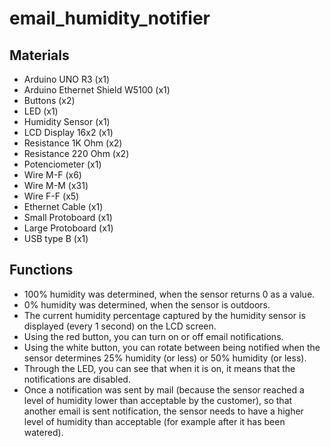 # email_humidity_notifier

## Materials

- Arduino UNO R3 (x1)
- Arduino Ethernet Shield W5100 (x1)
- Buttons (x2)
- LED (x1)
- Humidity Sensor (x1)
- LCD Display 16x2 (x1)
- Resistance 1K Ohm (x2)
- Resistance 220 Ohm (x2)
- Potenciometer (x1)
- Wire M-F (x6)
- Wire M-M (x31)
- Wire F-F (x5)
- Ethernet Cable (x1)
- Small Protoboard (x1)
- Large Protoboard (x1)
- USB type B (x1)

## Functions

- 100% humidity was determined, when the sensor returns 0 as a value.
- 0% humidity was determined, when the sensor is outdoors.
- The current humidity percentage captured by the humidity sensor is displayed (every 1 second) on the LCD screen.
- Using the red button, you can turn on or off email notifications.
- Using the white button, you can rotate between being notified when the sensor determines 25% humidity (or less) or 50% humidity (or less).
- Through the LED, you can see that when it is on, it means that the notifications are disabled.
- Once a notification was sent by mail (because the sensor reached a level of humidity lower than acceptable by the customer), so that another email is sent notification, the sensor needs to have a higher level of humidity than acceptable (for example after it has been watered).
